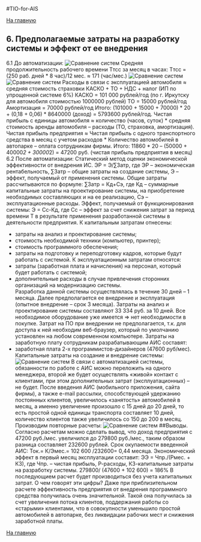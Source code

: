 ﻿#TIO-for-AIS

[На главную](https://github.com/Bladstal/TIO-for-AIS/ "На главную")

## 6.	Предполагаемые затраты на разработку системы и эффект от ее внедрения
6.1	До автоматизации:
![Сравнение систем](https://github.com/Bladstal/TIO-for-AIS/blob/master/docs/imgs/6.JPG "Сравнение систем")
Средняя продолжительность рабочего времени Tтсс за месяц в часах: 
Tтсс = (250 раб. дней * 8 час)/12 мес. ≈ 171 (час/мес.)
![Сравнение систем](https://github.com/Bladstal/TIO-for-AIS/blob/master/docs/imgs/6.1.JPG "Сравнение систем")
![Сравнение систем](https://github.com/Bladstal/TIO-for-AIS/blob/master/docs/imgs/6.2.JPG "Сравнение систем")
Расходы в связи с эксплуатацией автомобиля ≈ средняя стоимость страховки КАСКО  + ТО + НДС + налог (ИП по упрощенной системе 6%)
КАСКО = 101 000 рублей/год (по г. Иркутску для автомобиля стоимостью 1000000 рублей) 
ТО = 15000 рублей/год
Амортизация = 70000 рублей/год
Итого: (101000 + 15000 + 70000) * 20 + (0,18 + 0,06) * 8640000 (доход) = 5793600 рублей/год.
Чистая прибыль с единицы автомобиля ≈ количество (часов, суток) * средняя стоимость аренды автомобиля – расходы (ТО, страховка, амортизация).
	Чистая прибыль предприятия ≈ Чистая прибыль с одного транспортного средства в месяц с учетом расходов * Количество автомобилей в автопарке – оплата сотрудникам фирмы.
	Итого: 11860 * 20 – (50000 + 40000*2 + 30000*2) = 47200 руб. (чистая прибыль предприятия в месяц)
6.2 После автоматизации:
Статический метод оценки экономической эффективности от внедрения ИС.
ЭР = Э/∑Затр, где ЭР – экономическая рентабельность, ∑Затр – общие затраты на создание системы, Э – эффект, получаемый от применения системы.
Общие затраты рассчитываются по формуле:
∑Затр = Кд+Сэ, где Кд – суммарные капитальные затраты на проектирование системы, на приобретение необходимых составляющих и на ее реализацию, Сэ – эксплуатационные расходы.
Эффект, получаемый от функционирования системы:
Э = Сс-Кд, где Сс – эффект за счет снижения затрат за период времени Т в результате применения разработанной системы в деятельности предприятия.
К капитальным затратам отнесены: 
-	затраты на анализ и проектирование системы; 
-	стоимость необходимой техники (компьютер, принтер); 
-	стоимость программного обеспечения; 
-	затраты на подготовку и переподготовку кадров, которые будут работать с системой.
К эксплуатационным затратам относятся: 
-	затраты (заработная плата и начисления) на персонал, который будет работать с системой; 
-	дополнительные расходы в случае привлечения сторонних организаций на модернизацию системы.  
Разработка данной системы осуществлялась в течение 30 дней – 1 месяца. Далее предполагается ее внедрение и эксплуатация (опытное внедрение – срок 3 месяца). Затраты на анализ и проектирование системы составляют 33 334 руб. за 10 дней.
Все необходимое оборудование уже имеется => нет необходимости в покупке. Затрат на ПО при внедрении не предполагается, т.к. для доступа к ней необходим веб-браузер, который по умолчанию установлен на любом современном компьютере.
Затраты на заработную плату сотрудникам разрабатывающим АИС составят:
-	заработная плата 2-х программистов-дизайнеров (47600 руб/мес). 
Капитальные затраты на создание и внедрение системы:
![Сравнение систем](https://github.com/Bladstal/TIO-for-AIS/blob/master/docs/imgs/6.3.JPG "Сравнение систем")
В связи с автоматизацией системы, обязанности по работе с АИС можно переложить на одного менеджера, второй же будет осуществлять «живой» контакт с клиентами, при этом дополнительных затрат (эксплуатационных) – не будет.
	После введения АИС (мобильного приложения, сайта фирмы), а также e-mail рассылки, способствующей удержанию постоянных клиентов, увеличилось «занятость» автомобилей в месяц, а именно увеличение произошло с 15 дней до 20 дней, то есть простой одной единицы транспорта составляет 10 дней, количество клиентов также увеличилось со 150 до 200 в месяц. 
	Производим повторные расчеты: 
![Сравнение систем](https://github.com/Bladstal/TIO-for-AIS/blob/master/docs/imgs/6.4.JPG "Сравнение систем")
##Выводы.
Согласно расчетам можно сделать вывод, что доход предприятия с 47200 руб./мес. увеличился до 279800 руб./мес., таким образом разница составляет 232600 рублей. 
Срок окупаемости введенной АИС: 
Ток.= К/Эмес.= 102 600 /232600= 0,44 месяца.
Экономический эффект в первый месяц эксплуатации составит:
ЭЭ = Чпр./(Рмес. + КЗ), где Чпр. – чистая прибыль, Р-расходы, КЗ-капитальные затраты на разработку системы.
279800/ (47600 + 102 600) = 186%
В последующием расчет будет производиться без учета капитальных затрат. 
О чем говорят эти цифры? Даже при приблизительном расчете эффективность предприятия от внедрения программного средства получилась очень значительной. Такой она получилась за счет увеличения потока клиентов, поддержания работы со «старыми» клиентами, что в совокупности уменьшило простой автомобилей в автопарке, без ликвидации рабочих мест и снижения заработной платы.



[На главную](https://github.com/Bladstal/TIO-for-AIS/ "На главную")
